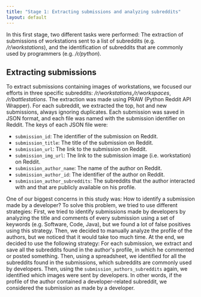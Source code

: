 ```yaml
---
title: "Stage 1: Extracting submissions and analyzing subreddits"
layout: default
---
```


In this first stage, two different tasks were performed: The extraction of submissions of workstations sent to a list of subreddits (e.g. _/r/workstations_), and the identification of subreddits that are commonly used by programmers (e.g. _/r/python_).

## Extracting submissions
To extract submissions containing images of workstations, we focused our efforts in three specific subreddits: _/r/workstations_,_/r/workspaces_, _/r/battlestations_. The extraction was made using PRAW (Python Reddit API Wrapper). For each subreddit, we extracted the top, hot and new submissions, always ignoring duplicates. Each submission was saved in JSON format, and each file was named with the submission identifier on Reddit. The keys of each JSON file were:

- `submission_id`: The identifier of the submission on Reddit.
- `submission_title`: The title of the submission on Reddit.
- `submission_url`: The link to the submission on Reddit.
- `submission_img_url`: The link to the submission image (i.e. workstation) on Reddit.
- `submission_author_name`: The name of the author on Reddit.
- `submission_author_id`: The identifier of the author on Reddit.
- `submission_author_subreddits`: The subreddits that the author interacted with and that are publicly available on his profile.

One of our biggest concerns in this study was: How to identify a submission made by a developer? To solve this problem, we tried to use different strategies: First, we tried to identify submissions made by developers by analyzing the title and comments of every submission using a set of keywords (e.g. Software, Code, Java), but we found a lot of false positives using this strategy. Then, we decided to manually analyze the profile of the authors, but we noticed that it would take too much time. At the end, we decided to use the following strategy: For each submission, we extract and save all the subreddits found in the author's profile, in which he commented or posted something. Then, using a spreadsheet, we identified for all the subreddits found in the submissions, which subreddits are commonly used by developers. Then, using the `submission_authors_subreddits` again, we identified which images were sent by developers. In other words, if the profile of the author contained a developer-related subreddit, we considered the submission as made by a developer.
